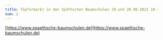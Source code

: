 ```yaml
---
title: Töpfermarkt in den Späthschen Baumschulen 19.und 20.08.2023 10-18 Uhr 
num: 2
---
```


[https://www.spaethsche-baumschulen.de](https://www.spaethsche-baumschulen.de)

